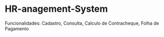 # HR-anagement-System
Funcionalidades: Cadastro, Consulta, Calculo de Contracheque, Folha de Pagamento
